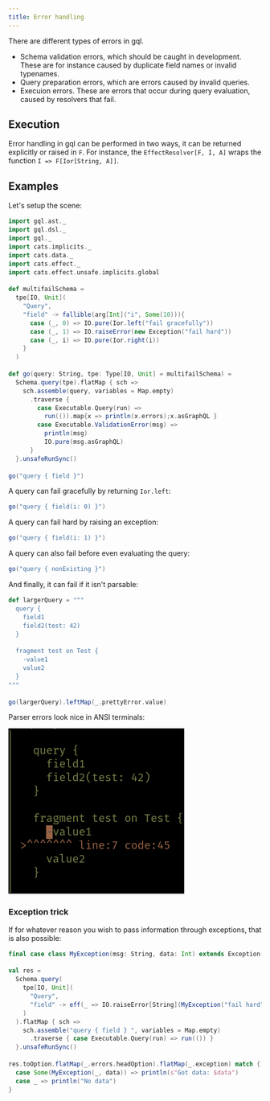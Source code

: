 ```yaml
---
title: Error handling
---
```

There are different types of errors in gql.

* Schema validation errors, which should be caught in development.
These are for instance caused by duplicate field names or invalid typenames.
* Query preparation errors, which are errors caused by invalid queries.
* Execuion errors. These are errors that occur during query evaluation, caused by resolvers that fail.

## Execution
Error handling in gql can be performed in two ways, it can be returned explicitly or raised in `F`.
For instance, the `EffectResolver[F, I, A]` wraps the function `I => F[Ior[String, A]]`.

## Examples
Let's setup the scene:
```scala mdoc
import gql.ast._
import gql.dsl._
import gql._
import cats.implicits._
import cats.data._
import cats.effect._
import cats.effect.unsafe.implicits.global
  
def multifailSchema = 
  tpe[IO, Unit](
    "Query", 
    "field" -> fallible(arg[Int]("i", Some(10))){ 
      case (_, 0) => IO.pure(Ior.left("fail gracefully"))
      case (_, 1) => IO.raiseError(new Exception("fail hard"))
      case (_, i) => IO.pure(Ior.right(i))
    }
  )

def go(query: String, tpe: Type[IO, Unit] = multifailSchema) = 
  Schema.query(tpe).flatMap { sch =>
    sch.assemble(query, variables = Map.empty)
      .traverse { 
        case Executable.Query(run) => 
          run(()).map{x => println(x.errors);x.asGraphQL }
        case Executable.ValidationError(msg) =>
          println(msg)
          IO.pure(msg.asGraphQL)
      }
  }.unsafeRunSync()
  
go("query { field }")
```

A query can fail gracefully by returning `Ior.left`:
```scala mdoc
go("query { field(i: 0) }")
```

A query can fail hard by raising an exception:
```scala mdoc
go("query { field(i: 1) }")
```

A query can also fail before even evaluating the query:
```scala mdoc
go("query { nonExisting }")
```

And finally, it can fail if it isn't parsable:
```scala mdoc
def largerQuery = """
  query {
    field1
    field2(test: 42)
  }
  
  fragment test on Test {
    -value1
    value2 
  }
"""

go(largerQuery).leftMap(_.prettyError.value)
```
Parser errors look nice in ANSI terminals:

![Terminal output](./error_image.png)

### Exception trick
If for whatever reason you wish to pass information through exceptions, that is also possible:
```scala mdoc
final case class MyException(msg: String, data: Int) extends Exception(msg)

val res = 
  Schema.query(
    tpe[IO, Unit](
      "Query",
      "field" -> eff(_ => IO.raiseError[String](MyException("fail hard", 42)))
    )
  ).flatMap { sch =>
    sch.assemble("query { field } ", variables = Map.empty)
      .traverse { case Executable.Query(run) => run(()) }
  }.unsafeRunSync()
  
res.toOption.flatMap(_.errors.headOption).flatMap(_.exception) match {
  case Some(MyException(_, data)) => println(s"Got data: $data")
  case _ => println("No data")
}
```
